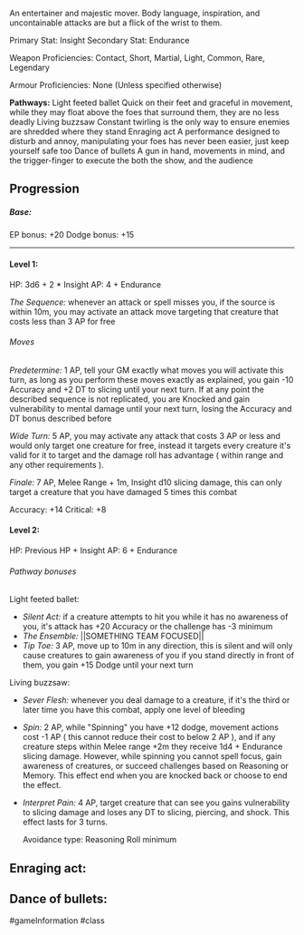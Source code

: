 An entertainer and majestic mover. Body language, inspiration, and uncontainable attacks are but a flick of the wrist to them.

Primary Stat: Insight
Secondary Stat: Endurance

Weapon Proficiencies: Contact, Short, Martial, Light, Common, Rare, Legendary

Armour Proficiencies: None (Unless specified otherwise)

**Pathways:**
Light feeted ballet
	Quick on their feet and graceful in movement, while they may float above the foes that surround them, they are no less deadly
Living buzzsaw
	Constant twirling is the only way to ensure enemies are shredded where they stand
Enraging act
	A performance designed to disturb and annoy, manipulating your foes has never been easier, just keep yourself safe too
Dance of bullets
	A gun in hand, movements in mind, and the trigger-finger to execute the both the show, and the audience

## Progression

##### Base:
EP bonus: +20
Dodge bonus: +15

---
#### Level 1:

HP: 3d6 + 2 * Insight
AP: 4 + Endurance

*The Sequence:* whenever an attack or spell misses you, if the source is within 10m, you may activate an attack move targeting that creature that costs less than 3 AP for free
###### Moves
*Predetermine:* 1 AP, tell your GM exactly what moves you will activate this turn, as long as you perform these moves exactly as explained, you gain -10 Accuracy and +2 DT to slicing until your next turn. If at any point the described sequence is not replicated, you are Knocked and gain vulnerability to mental damage until your next turn, losing the Accuracy and DT bonus described before

*Wide Turn:* 5 AP, you may activate any attack that costs 3 AP or less and would only target one creature for free, instead it targets every creature it's valid for it to target and the damage roll has advantage ( within range and any other requirements ).

*Finale:* 7 AP, Melee Range + 1m, Insight d10 slicing damage, this can only target a creature that you have damaged 5 times this combat

Accuracy: +14
Critical: +8

#### Level 2:

HP: Previous HP + Insight
AP: 6 + Endurance

###### Pathway bonuses

Light feeted ballet: 
- *Silent Act:* if a creature attempts to hit you while it has no awareness of you, it's attack has +20 Accuracy or the challenge has -3 minimum
- *The Ensemble:* ||SOMETHING TEAM FOCUSED||
- *Tip Toe:* 3 AP, move up to 10m in any direction, this is silent and will only cause creatures to gain awareness of you if you stand directly in front of them, you gain +15 Dodge until your next turn

Living buzzsaw:
- *Sever Flesh:* whenever you deal damage to a creature, if it's the third or later time you have this combat, apply one level of bleeding
- *Spin:* 2 AP, while "Spinning" you have +12 dodge, movement actions cost -1 AP ( this cannot reduce their cost to below 2 AP ), and if any creature steps within Melee range +2m they receive 1d4 + Endurance slicing damage. However, while spinning you cannot spell focus, gain awareness of creatures, or succeed challenges based on Reasoning or Memory. This effect end when you are knocked back or choose to end the effect.
- *Interpret Pain:* 4 AP, target creature that can see you gains vulnerability to slicing damage and loses any DT to slicing, piercing, and shock. This effect lasts for 3 turns.

  Avoidance type: Reasoning
  Roll minimum

Enraging act:
- 

Dance of bullets:
- 

#gameInformation #class